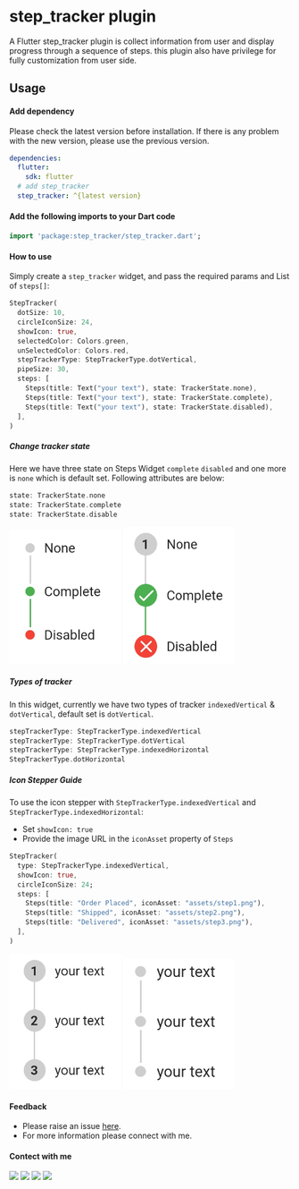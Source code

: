 # step_tracker plugin

A Flutter step_tracker plugin is collect information from user and display progress through a sequence of steps. this plugin also have privilege for fully customization from user side.

## Usage

#### Add dependency

Please check the latest version before installation. If there is any problem with the new version, please use the previous version.

```yaml
dependencies:
  flutter:
    sdk: flutter
  # add step_tracker
  step_tracker: ^{latest version}
```

#### Add the following imports to your Dart code

```dart
import 'package:step_tracker/step_tracker.dart';
```

#### How to use
Simply create a ```step_tracker``` widget, and pass the required params and List of ```steps[]```:

```dart
StepTracker(
  dotSize: 10,
  circleIconSize: 24,
  showIcon: true,
  selectedColor: Colors.green,
  unSelectedColor: Colors.red,
  stepTrackerType: StepTrackerType.dotVertical,
  pipeSize: 30,
  steps: [
    Steps(title: Text("your text"), state: TrackerState.none),
    Steps(title: Text("your text"), state: TrackerState.complete),
    Steps(title: Text("your text"), state: TrackerState.disabled),
  ],
)
```

##### Change tracker state
Here we have three state on Steps Widget ```complete``` ```disabled``` and one more is ```none``` which is default set. Following attributes are below:

```dart
state: TrackerState.none
state: TrackerState.complete
state: TrackerState.disable
```
<img src="https://github.com/Roshannahak/step_tracker/blob/main/screenshots/s1.jpg?raw=true" width="200"/>  <img src="https://github.com/Roshannahak/step_tracker/blob/main/screenshots/s4.jpg?raw=true" width="200"/>

##### Types of tracker
In this widget, currently we have two types of tracker ```indexedVertical``` & ```dotVertical```, default set is ```dotVertical```.

```dart
stepTrackerType: StepTrackerType.indexedVertical
stepTrackerType: StepTrackerType.dotVertical
stepTrackerType: StepTrackerType.indexedHorizontal
StepTrackerType.dotHorizontal
```
##### Icon Stepper Guide
To use the icon stepper with `StepTrackerType.indexedVertical` and `StepTrackerType.indexedHorizontal`:

- Set `showIcon: true`
- Provide the image URL in the `iconAsset` property of `Steps`

```dart
StepTracker(
  type: StepTrackerType.indexedVertical,
  showIcon: true,
  circleIconSize: 24;
  steps: [
    Steps(title: "Order Placed", iconAsset: "assets/step1.png"),
    Steps(title: "Shipped", iconAsset: "assets/step2.png"),
    Steps(title: "Delivered", iconAsset: "assets/step3.png"),
  ],
)
```

<img src="https://github.com/Roshannahak/step_tracker/blob/main/screenshots/s2.jpg?raw=true" width="200"/>  <img src="https://github.com/Roshannahak/step_tracker/blob/main/screenshots/s3.jpg?raw=true" width="200"/>

#### Feedback
* Please raise an issue <a href = "https://github.com/Roshannahak/step_tracker/issues">here</a>.
* For more information please connect with me.

#### Contect with me
<a href="https://github.com/Roshannahak"><img src= "https://img.icons8.com/ios-glyphs/344/github.png" width = "40px"/></a> <a href="https://www.linkedin.com/in/roshan-nahak-a15833193"><img src= "https://img.icons8.com/color/344/linkedin.png" width = "40px"/></a> <a href="mailto:roshannahakofficial@gmail.com"><img src= "https://img.icons8.com/color/344/gmail-new.png" width = "40px"/></a> <a href="https://www.facebook.com/roshan.nahak.16/"><img src= "https://img.icons8.com/color/344/facebook-new.png" width = "40px"/></a>

